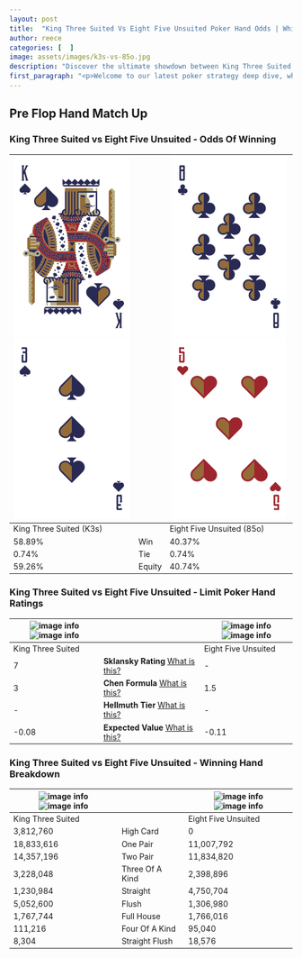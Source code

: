 ```yaml
---
layout: post
title:  "King Three Suited Vs Eight Five Unsuited Poker Hand Odds | Which Is The Better Hand In Poker? A Complete Guide"
author: reece
categories: [  ]
image: assets/images/k3s-vs-85o.jpg
description: "Discover the ultimate showdown between King Three Suited and Eight Five Unsuited in poker! Uncover the odds, strategies, and scenarios where one hand triumphs over the other. Get ready to up your poker game with this thrilling analysis."
first_paragraph: "<p>Welcome to our latest poker strategy deep dive, where we're pitting two distinct hands against each other in a high-stakes showdown: King Three Suited vs Eight Five Unsuited.</p><p>In the dynamic world of poker, every decision counts, and knowing which hand holds the upper hand is key to your success at the table.</p><p>In this article, we'll dissect these two hands, explore the scenarios where one dominates the other, and equip you with the knowledge to make strategic choices that can tip the odds in your favor.</p><p>Get ready to unravel the intriguing dynamics of these poker hands and elevate your game to new heights.</p>"
---
```




[comment]: # (sp0)

## Pre Flop Hand Match Up

<div class="table hand-ratings" markdown="1"> 



### King Three Suited vs Eight Five Unsuited - Odds Of Winning


    
| ![image info](assets/images/hand1/k.png) ![image info](assets/images/hand1/3.png) |  | ![image info](assets/images/hand2/8.png) ![image info](assets/images/hand2/5o.png) |
| -------- | -------- | -------- |
| King Three Suited (K3s) |  | Eight Five Unsuited (85o) |
| 58.89% | Win | 40.37% |
| 0.74% | Tie | 0.74% |
| 59.26% | Equity | 40.74% |




[comment]: # (sp1)



### King Three Suited vs Eight Five Unsuited - Limit Poker Hand Ratings


    
| ![image info](https://www.riverpairs.com/assets/images/hand1/k.png) ![image info](https://www.riverpairs.com/assets/images/hand1/3.png) |  | ![image info](https://www.riverpairs.com/assets/images/hand2/8.png) ![image info](https://www.riverpairs.com/assets/images/hand2/5o.png) |
| -------- | -------- | -------- |
| King Three Suited |  | Eight Five Unsuited |
| 7 | **Sklansky Rating** [What is this?](/sklansky-rating-explained) | - |
| 3 | **Chen Formula** [What is this?](/chen-formula-explained) | 1.5 |
| - | **Hellmuth Tier** [What is this?](/Hellmuth-tier-explained) | - |
| -0.08 | **Expected Value** [What is this?](/expected-value-explained) | -0.11 |




[comment]: # (sp2)



### King Three Suited vs Eight Five Unsuited - Winning Hand Breakdown


    
| ![image info](https://www.riverpairs.com/assets/images/hand1/k.png) ![image info](https://www.riverpairs.com/assets/images/hand1/3.png) |  | ![image info](https://www.riverpairs.com/assets/images/hand2/8.png) ![image info](https://www.riverpairs.com/assets/images/hand2/5o.png) |
| -------- | -------- | -------- |
| King Three Suited |  | Eight Five Unsuited |
| 3,812,760 | High Card | 0 |
| 18,833,616 | One Pair | 11,007,792 |
| 14,357,196 | Two Pair | 11,834,820 |
| 3,228,048 | Three Of A Kind | 2,398,896 |
| 1,230,984 | Straight | 4,750,704 |
| 5,052,600 | Flush | 1,306,980 |
| 1,767,744 | Full House | 1,766,016 |
| 111,216 | Four Of A Kind | 95,040 |
| 8,304 | Straight Flush | 18,576 |




[comment]: # (sp3)



</div>

[comment]: # (sp4)



[comment]: # (sp5)

